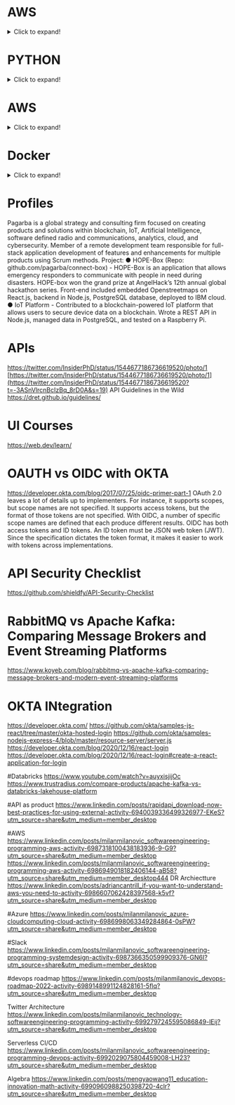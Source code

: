 # AWS
<details>
  <summary>Click to expand!</summary>
  
  ## EC2  
  1. EC2 Key Pair
	1. https://www.youtube.com/watch?v=lMdin-L08p4
	2. https://www.youtube.com/watch?v=S5B09dq-jGQ
	3. https://stackoverflow.com/questions/7881469/change-key-pair-for-ec2-instance
  2. list
     * With some
     * Sub bullets
  3. For this
   1. do this
      1. then this
      2. then this
   2. do this too
  4. Which AWS service to use
  	https://www.linkedin.com/posts/milanmilanovic_softwareengineering-programming-aws-activity-6986949018182406144-aB58?utm_source=share&utm_medium=member_desktop
  5. 
</details>

# PYTHON
<details>
  <summary>Click to expand!</summary>
  
  ```javascript
    function logSometing(something) {
      console.log(`Logging: ${something}`);
    }
  ```
</details>

# AWS
<details>
  <summary>Click to expand!</summary>

1. EC2 Provisining  
2. EC2 Key pair
   1. What are EC2 Key paris
      1. https://www.youtube.com/watch?v=lMdin-L08p4
      2. https://stackoverflow.com/questions/7881469/change-key-pair-for-ec2-instance
   2. SSH to EC2
      1. https://www.youtube.com/watch?v=S5B09dq-jGQ
</details>

# Docker

<details>
  <summary>Click to expand!</summary>

1. Docker - https://adamtheautomator.com/docker-build-tag/#Getting_Prepared
</details>


# Profiles
Pagarba is a global strategy and consulting firm focused on creating products and solutions within blockchain, IoT, Artificial Intelligence, software defined radio and communications, analytics, cloud, and cybersecurity.
Member of a remote development team responsible for full-stack application development of features and enhancements for multiple products using Scrum methods. Project:
●	HOPE-Box (Repo: github.com/pagarba/connect-box) - HOPE-Box is an application that allows emergency responders to communicate with people in need during disasters. HOPE-box won the grand prize at AngelHack’s 12th annual global hackathon series. Front-end included embedded Openstreetmaps on React.js, backend in Node.js, PostgreSQL database, deployed to IBM cloud.
●	IoT Platform - Contributed to a blockchain-powered IoT platform that allows users to secure device data on a blockchain. Wrote a REST API in Node.js, managed data in PostgreSQL, and tested on a Raspberry Pi.

# APIs
https://twitter.com/InsiderPhD/status/1544677186736619520/photo/1
[https://twitter.com/InsiderPhD/status/1544677186736619520/photo/1](https://twitter.com/InsiderPhD/status/1544677186736619520?t=-3ASnVlrcnBcIzBq_8rD0A&s=19)
API Guidelines in the Wild
https://dret.github.io/guidelines/

# UI Courses
https://web.dev/learn/

# OAUTH vs OIDC with OKTA
https://developer.okta.com/blog/2017/07/25/oidc-primer-part-1
OAuth 2.0 leaves a lot of details up to implementers. For instance, it supports scopes, but scope names are not specified. It supports access tokens, but the format of those tokens are not specified. With OIDC, a number of specific scope names are defined that each produce different results. OIDC has both access tokens and ID tokens. An ID token must be JSON web token (JWT). Since the specification dictates the token format, it makes it easier to work with tokens across implementations.

# API Security Checklist
https://github.com/shieldfy/API-Security-Checklist

# RabbitMQ vs Apache Kafka: Comparing Message Brokers and Event Streaming Platforms
https://www.koyeb.com/blog/rabbitmq-vs-apache-kafka-comparing-message-brokers-and-modern-event-streaming-platforms

# OKTA INtegration
https://developer.okta.com/
https://github.com/okta/samples-js-react/tree/master/okta-hosted-login
https://github.com/okta/samples-nodejs-express-4/blob/master/resource-server/server.js
https://developer.okta.com/blog/2020/12/16/react-login
https://developer.okta.com/blog/2020/12/16/react-login#create-a-react-application-for-login

#Databricks
https://www.youtube.com/watch?v=auyxisjijOc
https://www.trustradius.com/compare-products/apache-kafka-vs-databricks-lakehouse-platform

#API as product
https://www.linkedin.com/posts/rapidapi_download-now-best-practices-for-using-external-activity-6940039336499326977-EKeS?utm_source=share&utm_medium=member_desktop

#AWS
https://www.linkedin.com/posts/milanmilanovic_softwareengineering-programming-aws-activity-6987318100438183936-9-G9?utm_source=share&utm_medium=member_desktop
https://www.linkedin.com/posts/milanmilanovic_softwareengineering-programming-aws-activity-6986949018182406144-aB58?utm_source=share&utm_medium=member_desktop444
DR Archiectture
https://www.linkedin.com/posts/adriancantrill_if-you-want-to-understand-aws-you-need-to-activity-6986607062428397568-k5vf?utm_source=share&utm_medium=member_desktop

#Azure
https://www.linkedin.com/posts/milanmilanovic_azure-cloudcomputing-cloud-activity-6986998063349284864-0sPW?utm_source=share&utm_medium=member_desktop

#Slack
https://www.linkedin.com/posts/milanmilanovic_softwareengineering-programming-systemdesign-activity-6987366350599909376-GN6I?utm_source=share&utm_medium=member_desktop

#devops roadmap
https://www.linkedin.com/posts/milanmilanovic_devops-roadmap-2022-activity-6989148991124828161-5flq?utm_source=share&utm_medium=member_desktop

Twitter Architecture
https://www.linkedin.com/posts/milanmilanovic_technology-softwareengineering-programming-activity-6992797245595086849-lEij?utm_source=share&utm_medium=member_desktop

Serverless CI/CD
https://www.linkedin.com/posts/milanmilanovic_softwareengineering-programming-devops-activity-6992029075804459008-LH23?utm_source=share&utm_medium=member_desktop

Algebra
https://www.linkedin.com/posts/mengyaowang11_education-innovation-math-activity-6990960988250398720-4clr?utm_source=share&utm_medium=member_desktop
